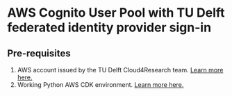 # AWS Cognito User Pool with TU Delft federated identity provider sign-in

## Pre-requisites
1) AWS account issued by the TU Delft Cloud4Research team. [Learn more here.](https://tu-delft-ict-innovation.github.io/Cloud4Research/)
2) Working Python AWS CDK environment. [Learn more here.](https://docs.aws.amazon.com/cdk/v2/guide/getting_started.html#getting_started_prerequisites)